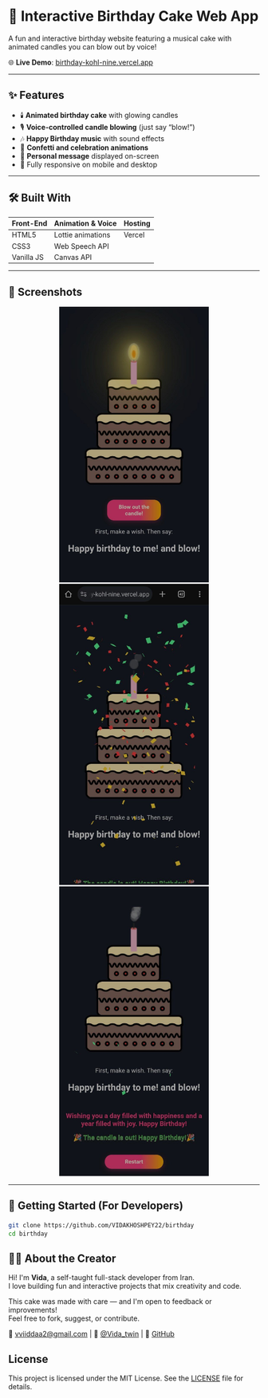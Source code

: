 # 🎂 Interactive Birthday Cake Web App

A fun and interactive birthday website featuring a musical cake with animated candles you can blow out by voice!

🌐 **Live Demo**: [birthday-kohl-nine.vercel.app](https://birthday-kohl-nine.vercel.app/)

---

## ✨ Features

- 🕯️ **Animated birthday cake** with glowing candles  
- 🎙️ **Voice-controlled candle blowing** (just say “blow!”)  
- 🎶 **Happy Birthday music** with sound effects  
- 🎉 **Confetti and celebration animations**  
- 💬 **Personal message** displayed on-screen  
- 📱 Fully responsive on mobile and desktop

---

## 🛠️ Built With

| Front-End | Animation & Voice | Hosting |
|-----------|-------------------|---------|
| HTML5     | Lottie animations | Vercel  |
| CSS3      | Web Speech API    |         |
| Vanilla JS| Canvas API        |         |

---

## 📸 Screenshots

<p align="center">
  <img src="img/preview1.jpg" alt="Cake Screenshot 1" width="300"/>
  <img src="img/preview2.jpg" alt="Cake Screenshot 2" width="300"/>
  <img src="img/preview3.jpg" alt="Cake Screenshot 3" width="300"/>
</p>

---

## 🚀 Getting Started (For Developers)

```bash
git clone https://github.com/VIDAKHOSHPEY22/birthday
cd birthday
```
## 👩‍💻 About the Creator

Hi! I'm **Vida**, a self-taught full-stack developer from Iran.  
I love building fun and interactive projects that mix creativity and code.

This cake was made with care — and I'm open to feedback or improvements!  
Feel free to fork, suggest, or contribute.

📧 vviiddaa2@gmail.com | 💬 [@Vida_twin](https://t.me/Vida_twin) | 🔗 [GitHub](https://github.com/VIDAKHOSHPEY22)


## License

This project is licensed under the MIT License. See the [LICENSE](./LICENSE) file for details.
